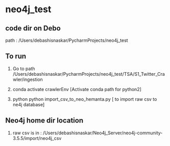 # neo4j_test

## code dir on Debo
  path : /Users/debashisnaskar/PycharmProjects/neo4j_test
## To run
  1) Go to path /Users/debashisnaskar/PycharmProjects/neo4j_test/TSA/S1_Twitter_Crawler/ingestion
  
  2) conda activate crawlerEnv [Activate conda path for python2] 
  
  3) python python import_csv_to_neo_hemanta.py [ to import raw csv to ne4j database]
  
 ## Neo4j home dir location
   1) raw csv is in : /Users/debashisnaskar/Neo4j_Server/neo4j-community-3.5.5/import/neo4j_csv
  
